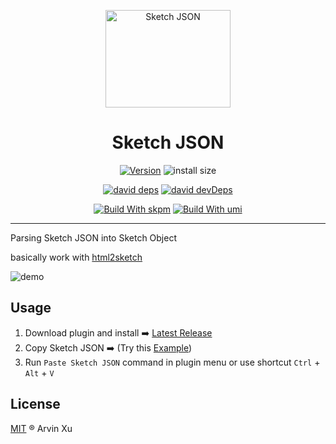 <p align="center">
  <a href="https://github.com/arvinxx/sketch-json">
   <img src="https://gw.alipayobjects.com/zos/antfincdn/NLKnzMV5pK/logo.png" height="156" width="200" alt="Sketch JSON"/>
  </a>
</p>

<h1 align="center">Sketch JSON</h1>


<div align="center">

[![Version][version-badge]][tag-url]  ![install size][github-size]

[![david deps][david-image]][david-url] [![david devDeps][david-dev-image]][david-dev-url]

[![Build With skpm][skpm-badge-url]][skpm-url] [![Build With umi][umi-badge-url]][umi-url]

[umi-badge-url]: https://img.shields.io/badge/build%20with-umi-blue.svg
[umi-url]: https://github.com/umijs/umi/
[skpm-badge-url]: https://img.shields.io/badge/build%20with-skpm-ef9f39.svg
[skpm-url]: https://github.com/skpm/skpm/

<!-- version url -->

[version-badge]: https://img.shields.io/github/package-json/v/arvinxx/sketch-json
[tag-url]: https://github.com/arvinxx/sketch-json/tags
[github-size]: https://img.shields.io/github/repo-size/arvinxx/sketch-json

<!-- coverage -->

[coverage]: https://codecov.io/gh/arvinxx/sketch-json/branch/master/graph/badge.svg
[codecov-url]: https://codecov.io/gh/arvinxx/sketch-json/branch/master

<!-- Github CI -->

[test-ci]: https://github.com/arvinxx/sketch-json/workflows/Test%20CI/badge.svg
[deploy-ci]: https://github.com/arvinxx/sketch-json/workflows/Deploy%20CI/badge.svg
[test-ci-url]: https://github.com/arvinxx/sketch-json/actions?query=workflow%3ATest%20CI
[deploy-ci-ci]: https://github.com/arvinxx/sketch-json/actions?query=workflow%3ADeploy%20CI
[david-image]: https://img.shields.io/david/arvinxx/sketch-json?style=flat-square
[david-dev-url]: https://david-dm.org/arvinxx/sketch-json?type=dev
[david-dev-image]: https://img.shields.io/david/dev/arvinxx/sketch-json?style=flat-square
[david-url]: https://david-dm.org/arvinxx/sketch-json

</div>

------
Parsing Sketch JSON into Sketch Object

basically work with [html2sketch](https://github.com/ant-design/html2sketch)

![demo](https://gw.alipayobjects.com/zos/antfincdn/IkfYjMwh0H/demo.gif)

## Usage

1. Download plugin and install ➡️ [Latest Release](https://github.com/arvinxx/sketch-json/releases)
2. Copy Sketch JSON ➡️ (Try this [Example](https://gw.alipayobjects.com/os/antfincdn/Q4xee9ggov/sketch-json.json))
3. Run `Paste Sketch JSON` command in plugin menu or use shortcut `Ctrl` + `Alt` + `V` 


## License

[MIT](./LICENSE) ® Arvin Xu
